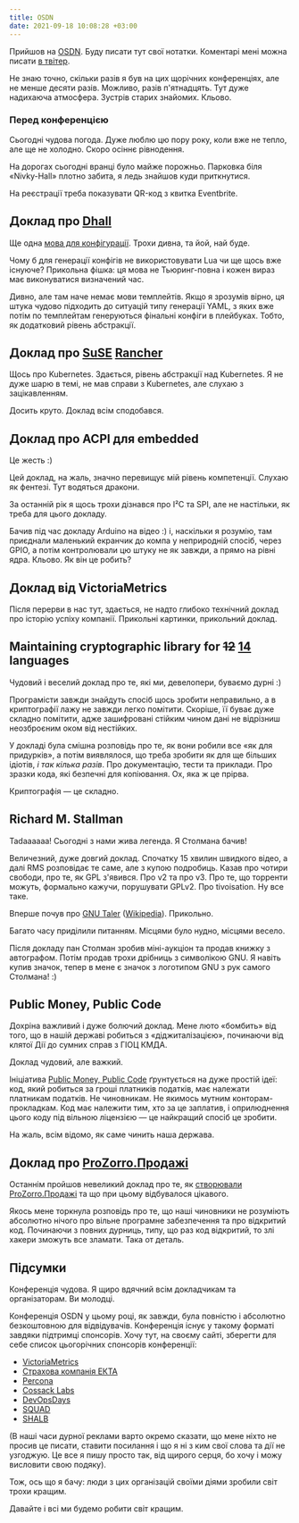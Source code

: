 ```yaml
---
title: OSDN
date: 2021-09-18 10:08:28 +03:00
---
```


Прийшов на [OSDN][1]. Буду писати тут свої нотатки.
Коментарі мені можна писати [в твітер][6].

Не знаю точно, скільки разів я був на цих щорічних конференціях, але не менше десяти разів. Можливо, разів п'ятнадцять. Тут дуже надихаюча атмосфера. Зустрів старих знайомих. Кльово.


### Перед конференцією

Сьогодні чудова погода. Дуже люблю цю пору року, коли вже не тепло, але ще не холодно. Скоро осіннє рівнодення.

На дорогах сьогодні вранці було майже порожньо. Парковка біля «Nivky-Hall» плотно забита, я ледь знайшов куди приткнутися.

На реєстрації треба показувати QR-код з квитка Eventbrite.


Доклад про [Dhall][2]
---------------------

Ще одна [мова для конфігурації][3]. Трохи дивна, та йой, най буде.

Чому б для генерації конфігів не використовувати Lua чи ще щось вже існуюче? Прикольна фішка: ця мова не Тьюринг-повна і кожен вираз має виконуватися визначений час.

Дивно, але там наче немає мови темплейтів. Якщо я зрозумів вірно, ця штука чудово підходить до ситуацій типу генерації YAML, з яких вже потім по темплейтам генеруються фінальні конфіги в плейбуках. Тобто, як додатковий рівень абстракції.


Доклад про [SuSE][5] [Rancher][4]
---------------------------------

Щось про Kubernetes. Здається, рівень абстракції над Kubernetes. Я не дуже шарю в темі, не мав справи з Kubernetes, але слухаю з зацікавленням.

Досить круто. Доклад всім сподобався.


Доклад про ACPI для embedded
----------------------------

Це жесть :)

Цей доклад, на жаль, значно перевищує мій рівень компетенції. Слухаю як фентезі. Тут водяться дракони.

За останній рік я щось трохи дізнався про I²C та SPI, але не настільки, як треба для цього докладу.

Бачив під час докладу Arduino на відео :) і, наскільки я розумію, там приєднали маленький екранчик до компа у неприродній спосіб, через GPIO, а потім контролювали цю штуку не як завжди, а прямо на рівні ядра. Кльово. Як він це робить?


Доклад від VictoriaMetrics
--------------------------

Після перерви в нас тут, здається, не надто глибоко технічний доклад про історію успіху компанії. Прикольні картинки, прикольний доклад.

<span lang="en">Maintaining cryptographic library for <del>12</del> <ins>14</ins> languages</span>
--------------------------------------------------------------------------------------------------

Чудовий і веселий доклад про те, які ми, девелопери, буваємо дурні :)

Програмісти завжди знайдуть спосіб щось зробити неправильно, а в криптографії лажу не завжди легко помітити. Скоріше, її буває дуже складно помітити, адже зашифровані стійким чином дані не відрізниш неозброєним оком від нестійких.

У докладі була смішна розповідь про те, як вони робили все «як для придурків», а потім виявлялося, що треба зробити як для ще більших ідіотів, _і так кілька разів_. Про документацію, тести та приклади. Про зразки кода, які безпечні для копіювання. Ох, яка ж це прірва.

Криптографія — це складно.

<span lang="en">Richard M. Stallman</span>
------------------------------------------

Tadaaaaaa! Сьогодні з нами жива легенда. Я Столмана бачив!

Величезний, дуже довгий доклад. Спочатку 15 хвилин швидкого відео, а далі RMS розповідає те саме, але з купою подробиць. Казав про чотири свободи, про те, як GPL з'явився. Про v2 та про v3. Про те, що торренти можуть, формально кажучи, порушувати GPLv2. Про tivoisation. Ну все таке.

Вперше почув про [GNU Taler][7] ([Wikipedia][8]). Прикольно.

Багато часу приділили питанням. Місцями було нудно, місцями весело.

Після докладу пан Столман зробив міні-аукціон та продав книжку з автографом. Потім продав трохи дрібниць з символікою GNU. Я навіть купив значок, тепер в мене є значок з логотипом GNU з рук самого Столмана! :)


<span lang="en">Public Money, Public Code</span>
------------------------------------------------

Дохріна важливий і дуже болючий доклад. Мене люто «бомбить» від того, що в нашій державі робиться з «діджиталізацією», починаючи від клятої Дії до сумних справ з ГІОЦ КМДА.

Доклад чудовий, але важкий.

Ініціатива <span lang="en">[Public Money, Public Code][9]</span> ґрунтується на дуже простій ідеї: код, який робиться за гроші платників податків, має належати платникам податків. Не чиновникам. Не якимось мутним конторам-прокладкам. Код має належити тим, хто за це заплатив, і оприлюднення цього коду під вільною ліцензією — це найкращий спосіб це зробити.

На жаль, всім відомо, як саме чинить наша держава. 


Доклад про [ProZorro.Продажі][10]
---------------------------------

Останнім пройшов невеликий доклад про те, як [створювали ProZorro.Продажі][11] та що при цьому відбувалося цікавого.

Якось мене торкнула розповідь про те, що наші чиновники не розуміють абсолютно нічого про вільне програмне забезпечення та про відкритий код. Починаючи з повних дурниць, типу, що раз код відкритий, то злі хакери зможуть все зламати. Така от деталь.


Підсумки
--------

Конференція чудова. Я щиро вдячний всім докладчикам та організаторам. Ви молодці.

Конференція OSDN у цьому році, як завжди, була повністю і абсолютно безкоштовною для відвідувачів. Конференція існує у такому форматі завдяки підтримці спонсорів. Хочу тут, на своєму сайті, зберегти для себе список цьогорічних спонсорів конференції:

 - [VictoriaMetrics](https://victoriametrics.com/)
 - [Страхова компанія ЕКТА](https://ekta.insure/)
 - [Percona](https://www.percona.com/)
 - [Cossack Labs](https://www.cossacklabs.com/)
 - [DevOpsDays](https://devopsdays.com.ua/)
 - [SQUAD](https://squad.ua/)
 - [SHALB](https://www.shalb.com/)

(В наші часи дурної реклами варто окремо сказати, що мене ніхто не просив це писати, ставити посилання і що я ні з ким свої слова та дії не узгоджую. Це все я пишу просто так, від щирого серця, бо хочу і можу висловити свою подяку).

Тож, ось що я бачу: люди з цих організацій своїми діями зробили світ трохи кращим.

Давайте і всі ми будемо робити світ кращим.


[1]: https://osdn.org.ua/
[2]: https://dhall-lang.org/
[3]: https://github.com/dhall-lang/dhall-lang
[4]: https://rancher.com/
[5]: https://www.suse.com/products/suse-rancher/
[6]: https://twitter.com/kastaneda/status/1439121568874045442
[7]: https://taler.net/en/
[8]: https://en.wikipedia.org/wiki/GNU_Taler
[9]: https://publiccode.eu/
[10]: https://prozorro.sale/
[11]: https://gitlab.prozorro.sale/explore/projects
